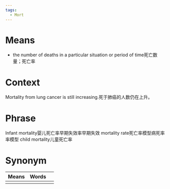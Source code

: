 ```yaml
---
tags:
  - Mort
---
```

# Means
- the number of deaths in a particular situation or period of time死亡数量；死亡率
# Context
Mortality from lung cancer is still increasing.死于肺癌的人数仍在上升。
# Phrase
Infant mortality婴儿死亡率早期失效率早期失效
mortality rate死亡率模型病死率率模型
child mortality儿童死亡率
# Synonym
| Means | Words |     |
| ----- | ----- | --- |
|       |       |     |
